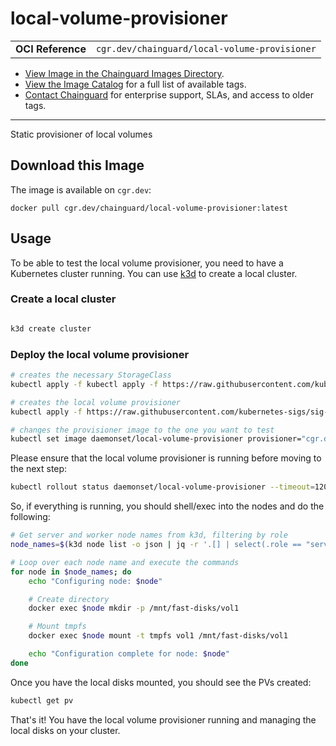 <!--monopod:start-->
# local-volume-provisioner
| | |
| - | - |
| **OCI Reference** | `cgr.dev/chainguard/local-volume-provisioner` |


* [View Image in the Chainguard Images Directory](https://images.chainguard.dev/directory/image/local-volume-provisioner/overview).
* [View the Image Catalog](https://console.chainguard.dev/images/catalog) for a full list of available tags.
* [Contact Chainguard](https://www.chainguard.dev/chainguard-images) for enterprise support, SLAs, and access to older tags.

---
<!--monopod:end-->

<!--overview:start-->
Static provisioner of local volumes
<!--overview:end-->

<!--getting:start-->
## Download this Image
The image is available on `cgr.dev`:

```
docker pull cgr.dev/chainguard/local-volume-provisioner:latest
```
<!--getting:end-->

<!--body:start-->

## Usage

To be able to test the local volume provisioner, you need to have a Kubernetes cluster running. You can use [k3d](https://k3d.io//) to create a local cluster.

### Create a local cluster

```bash

k3d create cluster
```

### Deploy the local volume provisioner

```bash
# creates the necessary StorageClass
kubectl apply -f kubectl apply -f https://raw.githubusercontent.com/kubernetes-sigs/sig-storage-local-static-provisioner/master/deployment/kubernetes/example/default_example_storageclass.yaml

# creates the local volume provisioner
kubectl apply -f https://raw.githubusercontent.com/kubernetes-sigs/sig-storage-local-static-provisioner/master/deployment/kubernetes/example/default_example_provisioner_generated.yaml

# changes the provisioner image to the one you want to test
kubectl set image daemonset/local-volume-provisioner provisioner="cgr.dev/chainguard/local-volume-provisioner:latest"

```

Please ensure that the local volume provisioner is running before moving to the next step:

```bash
kubectl rollout status daemonset/local-volume-provisioner --timeout=120s
```

So, if everything is running, you should shell/exec into the nodes and do the following:

```bash
# Get server and worker node names from k3d, filtering by role
node_names=$(k3d node list -o json | jq -r '.[] | select(.role == "server" or .role == "agent") | .name')

# Loop over each node name and execute the commands
for node in $node_names; do
    echo "Configuring node: $node"

    # Create directory
    docker exec $node mkdir -p /mnt/fast-disks/vol1

    # Mount tmpfs
    docker exec $node mount -t tmpfs vol1 /mnt/fast-disks/vol1

    echo "Configuration complete for node: $node"
done
```

Once you have the local disks mounted, you should see the PVs created:

```bash
kubectl get pv
```

That's it! You have the local volume provisioner running and managing the local disks on your cluster.

<!--body:end-->
